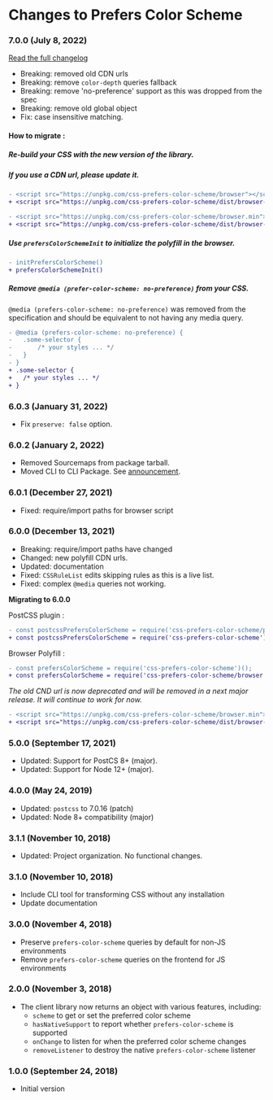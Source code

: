 # Changes to Prefers Color Scheme

### 7.0.0 (July 8, 2022)

[Read the full changelog](https://github.com/csstools/postcss-plugins/wiki/PostCSS-Preset-Env-8)

- Breaking: removed old CDN urls
- Breaking: remove `color-depth` queries fallback
- Breaking: remove 'no-preference' support as this was dropped from the spec
- Breaking: remove old global object
- Fix: case insensitive matching.

#### How to migrate :

##### Re-build your CSS with the new version of the library.

##### If you use a CDN url, please update it.

```diff
- <script src="https://unpkg.com/css-prefers-color-scheme/browser"></script>
+ <script src="https://unpkg.com/css-prefers-color-scheme/dist/browser-global.js"></script>
```

```diff
- <script src="https://unpkg.com/css-prefers-color-scheme/browser.min"></script>
+ <script src="https://unpkg.com/css-prefers-color-scheme/dist/browser-global.js"></script>
```

##### Use `prefersColorSchemeInit` to initialize the polyfill in the browser.

```diff
- initPrefersColorScheme()
+ prefersColorSchemeInit()
```

##### Remove `@media (prefer-color-scheme: no-preference)` from your CSS.

`@media (prefers-color-scheme: no-preference)` was removed from the specification and should be equivalent to not having any media query.

```diff
- @media (prefers-color-scheme: no-preference) {
- 	.some-selector {
- 		/* your styles ... */
- 	}
- }
+ .some-selector {
+ 	/* your styles ... */
+ }
```

### 6.0.3 (January 31, 2022)

- Fix `preserve: false` option.

### 6.0.2 (January 2, 2022)

- Removed Sourcemaps from package tarball.
- Moved CLI to CLI Package. See [announcement](https://github.com/csstools/postcss-plugins/discussions/121).

### 6.0.1 (December 27, 2021)

- Fixed: require/import paths for browser script

### 6.0.0 (December 13, 2021)

- Breaking: require/import paths have changed
- Changed: new polyfill CDN urls.
- Updated: documentation
- Fixed: `CSSRuleList` edits skipping rules as this is a live list.
- Fixed: complex `@media` queries not working.

**Migrating to 6.0.0**

PostCSS plugin :

```diff
- const postcssPrefersColorScheme = require('css-prefers-color-scheme/postcss');
+ const postcssPrefersColorScheme = require('css-prefers-color-scheme');
```

Browser Polyfill :

```diff
- const prefersColorScheme = require('css-prefers-color-scheme')();
+ const prefersColorScheme = require('css-prefers-color-scheme/browser')();
```

_The old CND url is now deprecated and will be removed in a next major release._
_It will continue to work for now._

```diff
- <script src="https://unpkg.com/css-prefers-color-scheme/browser.min"></script>
+ <script src="https://unpkg.com/css-prefers-color-scheme/dist/browser-global.js"></script>
```

### 5.0.0 (September 17, 2021)

- Updated: Support for PostCS 8+ (major).
- Updated: Support for Node 12+ (major).

### 4.0.0 (May 24, 2019)

- Updated: `postcss` to 7.0.16 (patch)
- Updated: Node 8+ compatibility (major)

### 3.1.1 (November 10, 2018)

- Updated: Project organization. No functional changes.

### 3.1.0 (November 10, 2018)

- Include CLI tool for transforming CSS without any installation
- Update documentation

### 3.0.0 (November 4, 2018)

- Preserve `prefers-color-scheme` queries by default for non-JS environments
- Remove `prefers-color-scheme` queries on the frontend for JS environments

### 2.0.0 (November 3, 2018)

- The client library now returns an object with various features, including:
  - `scheme` to get or set the preferred color scheme
  - `hasNativeSupport` to report whether `prefers-color-scheme` is supported
  - `onChange` to listen for when the preferred color scheme changes
  - `removeListener` to destroy the native `prefers-color-scheme` listener

### 1.0.0 (September 24, 2018)

- Initial version
